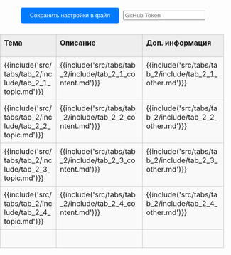 <style>
:root {
    --content-max-width: 97%;
}

/* Базовые сбросы и контейнеры */
html, body {
    margin: 0;
    padding: 0;
    width: 100%;
    height: 100%;
}

.container {
    width: 100%;
    box-sizing: border-box;
    margin: 0;
    padding: 0;
}

/* Навигация (если используется) */
.nav-chapters {
    min-width: 20px;
}

/* Стили таблицы - ОБНОВЛЕНО */
.data-table {
    width: 100%;
    border-collapse: collapse;
    margin: 20px auto;
    table-layout: fixed;
}

.data-table col:nth-child(1) { width: 200px; }
.data-table col:nth-child(2) { width: 300px; }
.data-table col:nth-child(3) { width: 250px; }

/* Общие стили ячеек - ОБНОВЛЕНО */
.data-table tr {
    height: auto; /* Автоматическая высота строки */
}

.data-table td, .data-table th {
    border: 1px solid #ccc;
    position: relative;
    padding: 0;
    vertical-align: top;
    background-color: #f9f9f9; /* Фон по умолчанию для всей ячейки */
    height: auto;
}

/* Стили заголовков */
.data-table th {
    background-color: #eeeeee;
    font-weight: bold;
    height: 50px; /* Фиксированная высота для заголовков */
}

/* Контейнер содержимого ячейки - ОБНОВЛЕНО */
.data-table .cell-content {
    display: block;
    width: 100%;
    min-height: 40px;
    padding: 8px;
    box-sizing: border-box;
    background-color: transparent; /* Делаем внутренний div прозрачным */
    text-align: left;
    outline: none;
}

/* Редактируемые ячейки */
.data-table td .cell-content[contenteditable="true"] {
    background-color: #f9f9f9;
    word-wrap: break-word;
    overflow-wrap: anywhere;
}

.data-table td .cell-content[contenteditable="true"]:focus {
    background-color: #fff;
    box-shadow: 0 0 5px rgba(0,123,255,0.5);
}

/* Панель управления */
.controls {
    text-align: center;
    margin: 20px;
}

.controls button {
    margin: 5px;
    padding: 10px 20px;
    background-color: #007bff;
    color: white;
    border: none;
    border-radius: 4px;
    cursor: pointer;
}

.controls button:hover {
    background-color: #0056b3;
}

.file-input {
    margin: 10px;
}

/* Настройки таблицы */
.settings-trigger {
    position: absolute;
    top: 0;
    right: 0;
    width: 20px;
    height: 20px;
    cursor: pointer;
    z-index: 10;
    border-radius: 0 0 0 8px;
}

.settings-trigger:hover {
    background-color: rgba(0,123,255,0.1);
}

.settings-menu {
    display: none;
    position: absolute;
    top: 20px;
    right: 2px;
    background: #fff;
    border: 1px solid #ccc;
    padding: 4px;
    border-radius: 4px;
    white-space: nowrap;
    box-shadow: 0 2px 5px rgba(0,0,0,0.2);
    z-index: 100;
    font-size: 12px;
}

.show-settings .settings-menu {
    display: flex;
    gap: 8px;
    align-items: center;
}

.settings-menu label {
    display: flex;
    align-items: center;
    gap: 4px;
}

.settings-menu input[type="number"],
.settings-menu select,
.settings-menu input[type="color"] {
    width: 50px;
    font-size: 12px;
}

/* Ресайзер колонок */
.column-resizer {
    position: absolute;
    top: 0;
    right: -2px;
    width: 4px;
    height: 100%;
    cursor: col-resize;
    background: transparent;
    z-index: 5;
}

.column-resizer:hover {
    background: rgba(0,123,255,0.3);
}

/* Стили для блоков кода */
.data-table .cell-content pre {
    margin: 0;
    padding: 0px;
    background:rgb(245, 245, 245);
    border-radius: 4px;
    overflow-x: auto;
}

.data-table .cell-content code {
    font-family: Consolas, Monaco, 'Andale Mono', monospace;
    font-size: 0.9em;
}

#status {
    position: fixed;
    bottom: 20px;
    left: 50%;
    transform: translateX(-50%);
    padding: 10px 20px;
    background: rgba(0,0,0,0.7);
    color: white;
    border-radius: 5px;
    z-index: 1000;
    opacity: 1;
    transition: opacity 0.3s;
}
</style>
<div class="container">
    <div class="controls">
        <button id="saveSettingsBtn">Сохранить настройки в файл</button>
        <input type="password" id="token" placeholder="GitHub Token" />
    </div>
    <table class="data-table" id="dataTable">
        <colgroup>
            <col id="tab_2_col-0">
            <col id="tab_2_col-1">
            <col id="tab_2_col-2">
        </colgroup>
        <thead>
            <tr id="tab_2_header_row">
                <th id="tab_2_header_topic"><div class="cell-content" contenteditable="true">Тема</div></th>
                <th id="tab_2_header_content"><div class="cell-content" contenteditable="true">Описание</div></th>
                <th id="tab_2_header_other"><div class="cell-content" contenteditable="true">Доп. информация</div></th>
            </tr>
        </thead>
        <tbody>
            <tr id="tab_2_1">
                <td id="tab_2_1_topic"><div class="cell-content" contenteditable="true">{{include('src/tabs/tab_2/include/tab_2_1_topic.md')}}</div></td>
                <td id="tab_2_1_content"><div class="cell-content" contenteditable="true">{{include('src/tabs/tab_2/include/tab_2_1_content.md')}}</div></td>
                <td id="tab_2_1_other"><div class="cell-content" contenteditable="true">{{include('src/tabs/tab_2/include/tab_2_1_other.md')}}</div></td>
            </tr>
            <tr id="tab_2_2">
                <td id="tab_2_2_topic"><div class="cell-content" contenteditable="true">{{include('src/tabs/tab_2/include/tab_2_2_topic.md')}}</div></td>
                <td id="tab_2_2_content"><div class="cell-content" contenteditable="true">{{include('src/tabs/tab_2/include/tab_2_2_content.md')}}</div></td>
                <td id="tab_2_2_other"><div class="cell-content" contenteditable="true">{{include('src/tabs/tab_2/include/tab_2_2_other.md')}}</div></td>
            </tr>
            <tr id="tab_2_3">
                <td id="tab_2_3_topic"><div class="cell-content" contenteditable="true">{{include('src/tabs/tab_2/include/tab_2_3_topic.md')}}</div></td>
                <td id="tab_2_3_content"><div class="cell-content" contenteditable="true">{{include('src/tabs/tab_2/include/tab_2_3_content.md')}}</div></td>
                <td id="tab_2_3_other"><div class="cell-content" contenteditable="true">{{include('src/tabs/tab_2/include/tab_2_3_other.md')}}</div></td>
            </tr>
            <tr id="tab_2_4">
                <td id="tab_2_4_topic"><div class="cell-content" contenteditable="true">{{include('src/tabs/tab_2/include/tab_2_4_topic.md')}}</div></td>
                <td id="tab_2_4_content"><div class="cell-content" contenteditable="true">{{include('src/tabs/tab_2/include/tab_2_4_content.md')}}</div></td>
                <td id="tab_2_4_other"><div class="cell-content" contenteditable="true">{{include('src/tabs/tab_2/include/tab_2_4_other.md')}}</div></td>
            </tr>
            <tr id="tab_2_5">
                <td id="tab_2_5_topic"><div class="cell-content" contenteditable="true"></div></td>
                <td id="tab_2_5_content"><div class="cell-content" contenteditable="true"></div></td>
                <td id="tab_2_5_other"><div class="cell-content" contenteditable="true"></div></td>
            </tr>         
        </tbody>
    </table>
    <div class="status" id="tab_2_status"></div>
</div>

<script>
// Глобальные переменные
const isGitHubPages = window.location.host.includes('github.io');
const basePath = isGitHubPages ? '/snippet-stash' : '';
const currentTabId = 'tab_2'; // Идентификатор текущей вкладки
const owner = 'Jekahome';
const repo = 'snippet-stash';
const path = 'src/config/table-settings.json'; 
const branch = 'main';

// Инициализация при загрузке страницы
window.addEventListener('DOMContentLoaded', async () => {
    try {
        // 1. Инициализируем indexstore
        initIndexStore();
        
        // 2. Загружаем настройки из файла ТОЛЬКО если их нет в indexstore
        if (!window.indexstore.settings[currentTabId]) {
            console.log('Загружаем настройки из файла ТОЛЬКО если их нет в indexstore');
            await loadSettingsFromFile();
        }
        
        // 3. Применяем настройки и контент из indexstore
        initTableFromIndexStore();
        
        showFeedback("Таблица готова к работе");
    } catch (error) {
        console.error("Ошибка инициализации:", error);
        showFeedback("Ошибка загрузки таблицы", true);
    }
});

// 1. Инициализация indexstore как единого источника данных
function initIndexStore() {
    window.indexstore = window.indexstore || {
        settings: {}, // Настройки таблицы (размеры, цвета, шрифты)
        content: {}   // Содержимое ячеек
    };
    
    if (!window.indexstore.settings[currentTabId]) {
        window.indexstore.settings[currentTabId] = null;
    }
    
    if (!window.indexstore.content[currentTabId]) {
        window.indexstore.content[currentTabId] = {};
    }
}

// 2. Загрузка настроек из файла в indexstore
async function loadSettingsFromFile() {
    console.log('Loading settings from file to indexstore...');
    try {
        const response = await fetch(`${basePath}/config/table-settings.json`);
        if (!response.ok) throw new Error("Файл настроек не найден");
        
        const settingsText = await response.text();
        // Сохраняем в indexstore
        window.indexstore.settings[currentTabId] = JSON.parse(settingsText);
        console.log('Settings loaded to indexstore');
    } catch (error) {
        console.warn("Используются настройки по умолчанию:", error);
        initDefaultSettingsInIndexStore();
    }
}

// Настройки по умолчанию в indexstore
function initDefaultSettingsInIndexStore() {
    const defaultSettings = {
        columns: [
            { width: 200 },
            { width: 500 },
            { width: 50 }
        ],
        cells: {
            [`${currentTabId}_header_topic`]: {
                fontSize: "16px",
                backgroundColor: "black",
                contentType: "text",
                width: 200
            },
            [`${currentTabId}_header_content`]: {
                fontSize: "16px",
                backgroundColor: "#f0f0f0",
                contentType: "text",
                width: 300
            },
            [`${currentTabId}_header_other`]: {
                fontSize: "16px",
                backgroundColor: "#f0f0f0",
                contentType: "text",
                width: 250
            }
        }
    };
    
    window.indexstore.settings[currentTabId] = defaultSettings;
}

// 3. Инициализация таблицы из indexstore
function initTableFromIndexStore() {
    const cells = document.querySelectorAll('.data-table td, .data-table th');
    
    cells.forEach((cell) => {
        if (cell.tagName === 'TH' && !cell.querySelector('.cell-content')) {
            const contentWrapper = document.createElement('div');
            contentWrapper.className = 'cell-content';
            contentWrapper.contentEditable = true;
            contentWrapper.innerHTML = cell.innerHTML;
            cell.innerHTML = '';
            cell.appendChild(contentWrapper);
        }
        
        // Для ячеек с контентом
        if (cell.tagName === 'TD') {
            const contentWrapper = cell.querySelector('.cell-content') || cell;
            const cellId = getCellId(cell);
            
            // Восстанавливаем контент ИЗ indexstore
            if (window.indexstore.content[currentTabId]?.[cellId] !== undefined) {
                contentWrapper.innerHTML = window.indexstore.content[currentTabId][cellId];
            }
            
            // Обработчик изменений - сохраняем В indexstore
            contentWrapper.addEventListener('input', (e) => {
                updateContentInIndexStore(cellId, e.target.innerHTML);
            });
        }
        
        // Создаем меню настроек...
        setupCellSettingsMenu(cell);
    });

    // Настраиваем глобальный клик для закрытия меню
    setupGlobalClick();

    // Применяем настройки из indexstore
    applySettingsFromIndexStore();
}

// Обновление контента в indexstore
function updateContentInIndexStore(cellId, content) {
    window.indexstore.content[currentTabId][cellId] = content;
    console.log(`Content updated in indexstore for ${cellId}:`, content);
}

// Применение настроек из indexstore
function applySettingsFromIndexStore() {
    const settings = window.indexstore.settings[currentTabId];
    if (!settings) return;
    
    // Применяем настройки колонок
    if (settings.columns) {
        settings.columns.forEach((col, index) => {
            if (col.width) {
                setColumnWidth(index, col.width);
            }
        });
    }
    
    // Применяем настройки ячеек
    if (settings.cells) {
        Object.keys(settings.cells).forEach(cellId => {
            const cell = document.getElementById(cellId); // БЕЗ replace!
            if (cell) {
                applyCellSettings(cell, settings.cells[cellId]);
            } else {
                console.warn('Элемент не найден:', cellId);
            }
        });
    }
}

// Обновление настроек ячейки в indexstore
function updateCellSettingsInIndexStore(cell, newSettings) {
    const settings = window.indexstore.settings[currentTabId];
    if (!settings) return;
    
    let cellId;
    const rowId = cell.parentElement.id.replace(`${currentTabId}_`, '');
    
    if (cell.tagName === 'TH') {
        cellId = `${currentTabId}_header_${getCellType(cell.cellIndex)}`;
    } else {
        cellId = `${currentTabId}_${rowId}_${getCellType(cell.cellIndex)}`;
    }
    
    if (!settings.cells) settings.cells = {};
    settings.cells[cellId] = { ...(settings.cells[cellId] || {}), ...newSettings };
    
    console.log('Updated cell settings in indexstore:', { cellId, newSettings });
}

// Сохранение данных ИЗ indexstore
document.getElementById('saveSettingsBtn').addEventListener('click', function() {
    console.log('Saving data from indexstore...');
    
    // Обновляем контент в indexstore из DOM (на случай если что-то не синхронизировалось)
    syncContentToIndexStore();
    
    // Сохраняем данные из indexstore
    saveDataFromIndexStore().then(() => {
        console.log('Data saved successfully from indexstore');
        console.log('Current indexstore:', window.indexstore);
        showFeedback("Все данные сохранены");
    }).catch(error => {
        console.error('Save error:', error);
        showFeedback("Ошибка сохранения", true);
    });
});

// Синхронизация контента в indexstore из DOM
function syncContentToIndexStore() {
    document.querySelectorAll('.data-table td').forEach(td => {
        const cellId = getCellId(td);
        const cleanContent = getCleanCellContent(cellId);
        window.indexstore.content[currentTabId][cellId] = cleanContent;
    });
}

// Сохранение данных из indexstore в файл репозитория
async function saveDataFromIndexStore() {
    try {
       // const settings = window.indexstore.settings[currentTabId];
       // const content = window.indexstore.content[currentTabId];
        
        // Можем сохранить и настройки, и контент, или только настройки
        // В зависимости от того, как организована ваша система сохранения
        
       // console.log('Saving settings:', settings);
       // console.log('Saving content:', content);
        
        /* Тут отправка через Github API */
        // Используем данные из indexstore 
        saveToGitHub();
        
    } catch (error) {
        console.error("Ошибка сохранения:", error);
        throw error;
    }
}

// Настройка меню для ячейки
function setupCellSettingsMenu(cell) {
    const trigger = document.createElement('div');
    trigger.className = 'settings-trigger';

    const menu = document.createElement('div');
    menu.className = 'settings-menu';
    
    const isHeader = cell.tagName === 'TH';
    const columnIndex = cell.cellIndex;
    const contentWrapper = cell.querySelector('.cell-content');
    
    let menuHTML = `
        <label>F: <input type="number" class="font-size" value="14" min="8" max="24"></label>
        <label>B: <input type="color" class="bg-color" value="${rgbToHex(getComputedStyle(cell).backgroundColor) || '#f9f9f9'}"></label>
        <label>T:
            <select class="content-type">
                <option value="text">text</option>
                <option value="code">code</option>
                <option value="html">HTML</option>
            </select>
        </label>
    `;
    
    if (isHeader) {
        const currentWidth = getColumnWidth(columnIndex);
        menuHTML += `<label>W: <input type="number" class="column-width" value="${currentWidth}" min="50" max="800"></label>`;
    }
    
    menuHTML += `<label>H: <input type="number" class="row-height" placeholder="auto" min="30" max="1000"></label>`;

    menu.innerHTML = menuHTML;

    setupMenuEvents(cell, menu, contentWrapper);
    setupIconClick(cell, trigger);

    cell.appendChild(trigger);
    cell.appendChild(menu);
}

// Настройка событий меню
function setupMenuEvents(cell, menu, contentWrapper) {
    menu.addEventListener('click', e => e.stopPropagation());
    
    const fontSizeInput = menu.querySelector('.font-size');
    fontSizeInput.addEventListener('input', e => {
        const value = `${e.target.value}px`;
        contentWrapper.style.fontSize = value;
        updateCellSettingsInIndexStore(cell, { fontSize: value });
        showFeedback(`Размер шрифта изменен на ${e.target.value}px`);
    });

    const bgColorInput = menu.querySelector('.bg-color');
    bgColorInput.addEventListener('input', e => {
        cell.style.backgroundColor = e.target.value;
        if (contentWrapper) contentWrapper.style.backgroundColor = 'transparent';
        updateCellSettingsInIndexStore(cell, { backgroundColor: e.target.value });
        showFeedback(`Цвет фона изменен`);
    });

    const contentTypeSelect = menu.querySelector('.content-type');
    if (contentTypeSelect) {
        contentTypeSelect.addEventListener('change', e => {
            updateCellSettingsInIndexStore(cell, { contentType: e.target.value });
            showFeedback(`Тип контента изменен на ${e.target.value}`);
        });
    }

    const columnWidthInput = menu.querySelector('.column-width');
    if (columnWidthInput && cell.tagName === 'TH') {
        columnWidthInput.addEventListener('input', e => {
            const width = parseInt(e.target.value);
            if (width >= 50) {
                setColumnWidth(cell.cellIndex, width);
                updateColumnSettingsInIndexStore(cell.cellIndex, { width });
                showFeedback(`Ширина колонки ${cell.cellIndex + 1} изменена на ${width}px`);
            }
        });
    }

    const rowHeightInput = menu.querySelector('.row-height');
    if (rowHeightInput) {
        rowHeightInput.addEventListener('input', e => {
            const height = parseInt(e.target.value);
            const row = cell.parentElement;
            
            if (height >= 30) {
                row.style.height = `${height}px`;
                row.style.minHeight = `${height}px`;
                row.dataset.fixedHeight = "true";
                showFeedback(`Высота строки установлена ${height}px`);
            } else if (e.target.value === '') {
                row.style.height = 'auto';
                row.style.minHeight = 'auto';
                delete row.dataset.fixedHeight;
                showFeedback(`Высота строки: автоматическая`);
            }
            
            updateCellSettingsInIndexStore(cell, { rowHeight: height >= 30 ? `${height}px` : 'auto' });
        });
    }

    menu.querySelectorAll('input, select').forEach(el => {
        el.addEventListener('click', e => e.stopPropagation());
        el.addEventListener('focus', e => e.stopPropagation());
    });
}

// Настройка клика по иконке настроек
function setupIconClick(cell, trigger) {
    trigger.addEventListener('click', e => {
        e.stopPropagation();
        document.querySelectorAll('.data-table td, .data-table th').forEach(c => {
            if (c !== cell) c.classList.remove('show-settings');
        });
        cell.classList.toggle('show-settings');
    });
}

// Обновление настроек колонки В indexstore
function updateColumnSettingsInIndexStore(columnIndex, newSettings) {
    const settings = window.indexstore.settings[currentTabId];
    if (!settings) return;
    
    if (!settings.columns[columnIndex]) {
        settings.columns[columnIndex] = {};
    }
    
    settings.columns[columnIndex] = { ...settings.columns[columnIndex], ...newSettings };
    console.log('Updated column settings in indexstore:', { columnIndex, newSettings });
}

// Применение настроек к ячейке
function applyCellSettings(cell, settings) {
    const content = cell.querySelector('.cell-content') || cell;
    
    if (settings.fontSize) content.style.fontSize = settings.fontSize;
    if (settings.backgroundColor) cell.style.backgroundColor = settings.backgroundColor;
    
    if (settings.rowHeight && settings.rowHeight !== 'auto') {
        cell.parentElement.style.height = settings.rowHeight;
        cell.parentElement.dataset.fixedHeight = "true";
    }
    
    const menu = cell.querySelector('.settings-menu');
    if (menu) {
        menu.querySelector('.font-size').value = parseInt(settings.fontSize) || 14;
        if (settings.backgroundColor) {
            menu.querySelector('.bg-color').value = settings.backgroundColor;
        }
        
        const columnWidthInput = menu.querySelector('.column-width');
        if (columnWidthInput && settings.width) {
            columnWidthInput.value = settings.width;
        }
        
        const rowHeightInput = menu.querySelector('.row-height');
        if (rowHeightInput) {
            rowHeightInput.value = settings.rowHeight ? parseInt(settings.rowHeight) : '';
        }
        
        const contentTypeSelect = menu.querySelector('.content-type');
        if (contentTypeSelect && settings.contentType) {
            contentTypeSelect.value = settings.contentType;
        }
    }
}

// Утилитарные функции
function getCellId(cell) {
    const rowId = cell.parentElement.id.replace(`${currentTabId}_`, '');
    const cellType = getCellType(cell.cellIndex);
    return `${rowId}_${cellType}`;
}

function getCellType(cellIndex) {
    const types = ['topic', 'content', 'other'];
    return types[cellIndex] || cellIndex;
}

function getCleanCellContent(cellId) {
    const cell = document.getElementById(`${currentTabId}_${cellId}`);
    if (!cell) return '';
    
    const clone = cell.cloneNode(true);
    const menu = clone.querySelector('.settings-menu');
    if (menu) menu.remove();
    const trigger = clone.querySelector('.settings-trigger');
    if (trigger) trigger.remove();
    
    return clone.textContent.trim();
}

function rgbToHex(rgb) {
    if (rgb.startsWith('#')) return rgb;
    const result = /^rgba?\((\d+),\s*(\d+),\s*(\d+)(?:,\s*\d+\.?\d*)?\)$/i.exec(rgb);
    if (!result) return '#f9f9f9';
    const r = parseInt(result[1], 10).toString(16).padStart(2, '0');
    const g = parseInt(result[2], 10).toString(16).padStart(2, '0');
    const b = parseInt(result[3], 10).toString(16).padStart(2, '0');
    return `#${r}${g}${b}`.toLowerCase();
}

function getColumnWidth(columnIndex) {
    const col = document.getElementById(`${currentTabId}_col-${columnIndex}`);
    if (col && col.style.width) {
        return parseInt(col.style.width);
    }
    const defaultWidths = [200, 300, 250];
    return defaultWidths[columnIndex] || 150;
}

function setColumnWidth(columnIndex, width) {
    const col = document.getElementById(`${currentTabId}_col-${columnIndex}`);
    if (col) {
        col.style.width = `${width}px`;
    }
}

function setupGlobalClick() {
    document.addEventListener('click', (e) => {
        if (!e.target.closest('.settings-menu') && !e.target.closest('.settings-trigger')) {
            document.querySelectorAll('.data-table td, .data-table th').forEach(c => {
                c.classList.remove('show-settings');
            });
        }
    });
}

function showFeedback(message, isError = false) {
    const status = document.getElementById(`${currentTabId}_status`);
    if (status) {
        status.textContent = message;
        status.style.color = isError ? 'red' : '#28a745';
        status.style.fontWeight = 'bold';
        
        setTimeout(() => {
            status.textContent = '';
        }, 2000);
    }
}

//-------------------------------------------------------------------
 
    async function saveToGitHub() {
        // const token = prompt("Введите ваш GitHub токен:");
        const token = document.getElementById('token').value.trim();
       
        if (!token) {
            console.error("Ошибка: Заполните поля GitHub token");
            return;
        }
         
        const file_settings = JSON.stringify(window.indexstore.settings, null, 2);

        // Получаем текущий SHA файла (если он уже существует)
        const sha = await getFileSha(owner,repo,path,token);
        console.log(`sha:${sha}`);

        // Отправляем файл
        const putRes = await fetch(`https://api.github.com/repos/${owner}/${repo}/contents/${path}`,  {
            method: 'PUT',
            headers: {
                Authorization: `token ${token}`,
                Accept: "application/vnd.github.v3+json",
                "Content-Type": "application/json"
            },
            body: JSON.stringify({
                message: "Обновлено через GitHub API",
                content: btoa(unescape(encodeURIComponent(file_settings))), // base64 encode
                ...(sha ? { sha } : {}), // отправляем только если файл был,
                branch: branch
            })
        });

        if (putRes.ok) {
            console.log("Успешно сохранено!");
        } else {
            const err = await putRes.json();
            console.error("Ошибка: " + (err.message || "Неизвестная ошибка"));
        }
    }

    // GitHub требует SHA для обновления файла — это защита от конфликтов.
    async function getFileSha(owner, repo, path, token) {
        const url = `https://api.github.com/repos/${owner}/${repo}/contents/${path}`; 
        const response = await fetch(url, {
            headers: {
            Authorization: `token ${token}`,
            Accept: "application/vnd.github.v3+json"
            }
        });

        if (!response.ok) return null;

        const data = await response.json();
        return data.sha;
    }
</script>